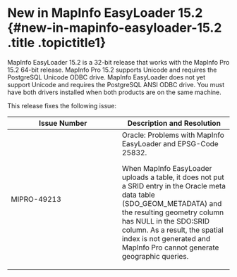 New in MapInfo EasyLoader 15.2 {#new-in-mapinfo-easyloader-15.2 .title .topictitle1}
==============================

MapInfo EasyLoader 15.2 is a 32-bit release that works with the MapInfo Pro 15.2 64-bit release. MapInfo Pro 15.2 supports Unicode and requires the PostgreSQL Unicode ODBC drive. MapInfo EasyLoader does not yet support Unicode and requires the PostgreSQL ANSI ODBC drive. You must have both drivers installed when both products are on the same machine.

This release fixes the following issue:

<table>
<colgroup>
<col width="50%" />
<col width="50%" />
</colgroup>
<thead>
<tr class="header">
<th>Issue Number</th>
<th>Description and Resolution</th>
</tr>
</thead>
<tbody>
<tr class="odd">
<td>MIPRO-49213</td>
<td>Oracle: Problems with MapInfo EasyLoader and EPSG-Code 25832.
<p>When MapInfo EasyLoader uploads a table, it does not put a SRID entry in the Oracle meta data table (SDO_GEOM_METADATA) and the resulting geometry column has NULL in the SDO:SRID column. As a result, the spatial index is not generated and MapInfo Pro cannot generate geographic queries.</p></td>
</tr>
</tbody>
</table>

